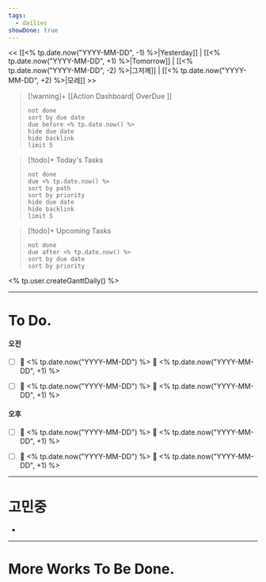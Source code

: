 ```yaml
---
tags:
  - dailies
showDone: true
---
```

<< [[<% tp.date.now("YYYY-MM-DD", -1) %>|Yesterday]] | [[<% tp.date.now("YYYY-MM-DD", +1) %>|Tomorrow]] | [[<% tp.date.now("YYYY-MM-DD", -2) %>|그저께]] | [[<% tp.date.now("YYYY-MM-DD", +2) %>|모레]] >>

> [!warning]+ [[Action Dashboard| OverDue ]]
> ```tasks
> not done
> sort by due date
> due before <% tp.date.now() %>
> hide due date
> hide backlink
> limit 5
> ```

> [!todo]+ Today's Tasks
> ```tasks
> not done
> due <% tp.date.now() %>
> sort by path
> sort by priority
> hide due date
> hide backlink
> limit 5
> ```

> [!todo]+ Upcoming Tasks
> ```tasks  
> not done  
> due after <% tp.date.now() %>
> sort by due date
> sort by priority  

<% tp.user.createGanttDaily() %>

---

# To Do.

#### 오전
- [ ] 🛫 <% tp.date.now("YYYY-MM-DD") %> 📅 <% tp.date.now("YYYY-MM-DD", +1) %>
- [ ] 🛫 <% tp.date.now("YYYY-MM-DD") %> 📅 <% tp.date.now("YYYY-MM-DD", +1) %>


#### 오후
- [ ] 🛫 <% tp.date.now("YYYY-MM-DD") %> 📅 <% tp.date.now("YYYY-MM-DD", +1) %>
- [ ] 🛫 <% tp.date.now("YYYY-MM-DD") %> 📅 <% tp.date.now("YYYY-MM-DD", +1) %>



---



# 고민중
- 



---

# More Works To Be Done.

